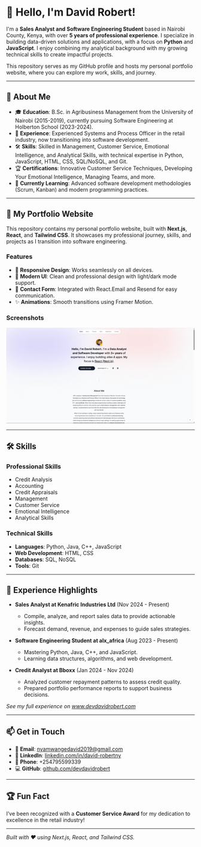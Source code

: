 # 👋 Hello, I'm David Robert!

I'm a **Sales Analyst and Software Engineering Student** based in Nairobi County, Kenya, with over **5 years of professional experience**. I specialize in building data-driven solutions and applications, with a focus on **Python** and **JavaScript**. I enjoy combining my analytical background with my growing technical skills to create impactful projects.

This repository serves as my GitHub profile and hosts my personal portfolio website, where you can explore my work, skills, and journey.

---

## 🌟 About Me

- 🎓 **Education**: B.Sc. in Agribusiness Management from the University of Nairobi (2015-2019), currently pursuing Software Engineering at Holberton School (2023-2024).
- 💼 **Experience**: Experienced Systems and Process Officer in the retail industry, now transitioning into software development.
- 🛠️ **Skills**: Skilled in Management, Customer Service, Emotional Intelligence, and Analytical Skills, with technical expertise in Python, JavaScript, HTML, CSS, SQL/NoSQL, and Git.
- 🏆 **Certifications**: Innovative Customer Service Techniques, Developing Your Emotional Intelligence, Managing Teams, and more.
- 🌱 **Currently Learning**: Advanced software development methodologies (Scrum, Kanban) and modern programming practices.

---

## 🚀 My Portfolio Website

This repository contains my personal portfolio website, built with **Next.js**, **React**, and **Tailwind CSS**. It showcases my professional journey, skills, and projects as I transition into software engineering.

### Features
- 📱 **Responsive Design**: Works seamlessly on all devices.
- 🎨 **Modern UI**: Clean and professional design with light/dark mode support.
- 📧 **Contact Form**: Integrated with React.Email and Resend for easy communication.
- ✨ **Animations**: Smooth transitions using Framer Motion.


### Screenshots
![Portfolio Screenshot](public/images/portfolio-screenshot.png)

---

## 🛠️ Skills

### Professional Skills
- Credit Analysis
- Accounting
- Credit Appraisals
- Management
- Customer Service
- Emotional Intelligence
- Analytical Skills

### Technical Skills
- **Languages**: Python, Java, C++, JavaScript
- **Web Development**: HTML, CSS
- **Databases**: SQL, NoSQL
- **Tools**: Git

---

## 💼 Experience Highlights

- **Sales Analyst at Kenafric Industries Ltd** (Nov 2024 - Present)  
  - Compile, analyze, and report sales data to provide actionable insights.  
  - Forecast demand, revenue, and expenses to guide sales strategies.

- **Software Engineering Student at alx_africa** (Aug 2023 - Present)  
  - Mastering Python, Java, C++, and JavaScript.  
  - Learning data structures, algorithms, and web development.

- **Credit Analyst at Bboxx** (Jan 2024 - Nov 2024)  
  - Analyzed customer repayment patterns to assess credit quality.  
  - Prepared portfolio performance reports to support business decisions.

*See my full experience on www.devdavidrobert.com*

---

## 📫 Get in Touch

- 📧 **Email**: [nyamwangedavid2019@gmail.com](mailto:nyamwangedavid2019@gmail.com)
- 🔗 **LinkedIn**: [linkedin.com/in/david-robertny](https://www.linkedin.com/in/david-robertny)
- 📱 **Phone**: +254795599339
- 💻 **GitHub**: [github.com/devdavidrobert](https://github.com/devdavidrobert)

---

## 🏆 Fun Fact
I’ve been recognized with a **Customer Service Award** for my dedication to excellence in the retail industry!

---

*Built with ❤️ using Next.js, React, and Tailwind CSS.*